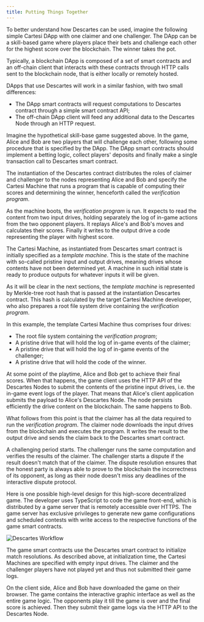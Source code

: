```yaml
---
title: Putting Things Together
---
```


To better understand how Descartes can be used, imagine the following simple Cartesi DApp with one claimer and one challenger. The DApp can be a skill-based game where players place their bets and challenge each other for the highest score over the blockchain. The winner takes the pot.

Typically, a blockchain DApp is composed of a set of smart contracts and an off-chain client that interacts with these contracts through HTTP calls sent to the blockchain node, that is either locally or remotely hosted.

DApps that use Descartes will work in a similar fashion, with two small differences:

- The DApp smart contracts will request computations to Descartes contract through a simple smart contract API;
- The off-chain DApp client will feed any additional data to the Descartes Node through an HTTP request.

Imagine the hypothetical skill-base game suggested above. In the game, Alice and Bob are two players that will challenge each other, following some procedure that is specified by the DApp. The DApp smart contracts should implement a betting logic, collect players' deposits and finally make a single transaction call to Descartes smart contract.

The instantiation of the Descartes contract distributes the roles of claimer and challenger to the nodes representing Alice and Bob and specify the Cartesi Machine that runs a program that is capable of computing their scores and determining the winner, henceforth called the *verification program*.

As the machine boots, the *verification program* is run. It expects to read the content from two input drives, holding separately the log of in-game actions from the two opponent players. It replays Alice's and Bob's moves and calculates their scores. Finally it writes to the output drive a code representing the player with highest score.

The Cartesi Machine, as instantiated from Descartes smart contract is initially specified as a *template machine*. This is the state of the machine with so-called pristine input and output drives, meaning drives whose contents have not been determined yet. A machine in such initial state is ready to produce outputs for whatever inputs it will be given.

As it will be clear in the next sections, the *template machine* is represented by Merkle-tree root hash that is passed at the instantiation Descartes contract. This hash is calculated by the target Cartesi Machine developer, who also prepares a root file system drive containing the *verification program*.

In this example, the template Cartesi Machine thus comprises four drives:
- The root file system containing the *verification program*;
- A pristine drive that will hold the log of in-game events of the claimer;
- A pristine drive that will hold the log of in-game events of the challenger;
- A pristine drive that will hold the code of the winner.

At some point of the playtime, Alice and Bob get to achieve their final scores. When that happens, the game client uses the HTTP API of the Descartes Nodes to submit the contents of the pristine input drives, i.e. the in-game event logs of the player. That means that Alice's client application submits the payload to Alice's Descartes Node. The node persists efficiently the drive content on the blockchain. The same happens to Bob.

What follows from this point is that the claimer has all the data required to run the *verification program*. The claimer node downloads the input drives from the blockchain and executes the program. It writes the result to the output drive and sends the claim back to the Descartes smart contract.

A challenging period starts. The challenger runs the same computation and verifies the results of the claimer. The challenger starts a dispute if the result doesn't match that of the claimer. The dispute resolution ensures that the honest party is always able to prove to the blockchain the incorrectness of its opponent, as long as their node doesn't miss any deadlines of the interactive dispute protocol.

Here is one possible high-level design for this high-score decentralized game. The developer uses TypeScript to code the game front-end, which is distributed by a game server that is remotely accessible over HTTPS. The game server has exclusive privileges to generate new game configurations and scheduled contests with write access to the respective functions of the game smart contracts.

![Descartes Workflow](/img/descartes-workflow.png)

The game smart contracts use the Descartes smart contract to initialize match resolutions. As described above, at initialization time, the Cartesi Machines are specified with empty input drives. The claimer and the challenger players have not played yet and thus not submitted their game logs.

On the client side, Alice and Bob have downloaded the game on their browser. The game contains the interactive graphic interface as well as the entire game logic. The opponents play it till the game is over and the final score is achieved. Then they submit their game logs via the HTTP API to the Descartes Node.
